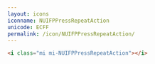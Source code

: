 ```yaml
---
layout: icons
iconname: NUIFPPressRepeatAction
unicode: ECFF
permalink: /icon/NUIFPPressRepeatAction/
---
```


``` html
<i class="mi mi-NUIFPPressRepeatAction"></i>
```
